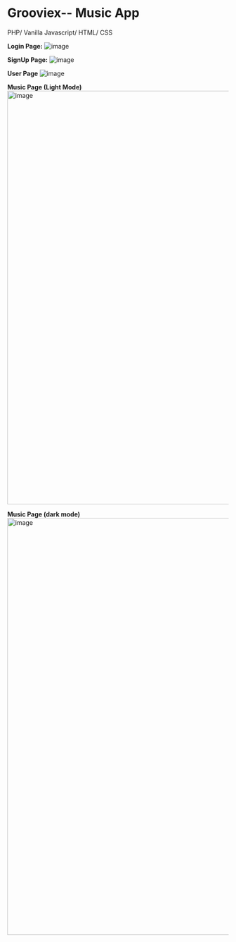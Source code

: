 # Grooviex-- Music App
PHP/ Vanilla Javascript/ HTML/ CSS

**Login Page:**
![image](https://github.com/NishatTaaha/Grooviex/assets/73392394/29639a08-c6d2-412c-945b-35dbf955749d)

**SignUp Page:**
![image](https://github.com/NishatTaaha/Grooviex/assets/73392394/a7407119-fdd1-45d5-9a38-3fa1b6485e04)

**User Page**
![image](https://github.com/NishatTaaha/Grooviex/assets/73392394/e1c635ef-3e04-48fa-98d4-c49a3699d9f3)

**Music Page (Light Mode)**
<img width="939" alt="image" src="https://github.com/NishatTaaha/Grooviex/assets/73392394/b4133335-ad2a-4985-bb71-e5b1c07904ef">

**Music Page (dark mode)**
<img width="947" alt="image" src="https://github.com/NishatTaaha/Grooviex/assets/73392394/ca6b9f90-2672-4390-b634-2b61b31ea3c4">


